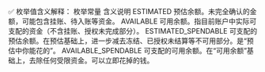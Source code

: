 

✅ 枚举值含义解释：
枚举常量	含义说明
ESTIMATED	预估余额。未完全确认的金额，可能包含挂账、待入账等资金。
AVAILABLE	可用余额。指目前账户中实际可支配的资金（不含挂账、授权未完成部分）。
ESTIMATED_SPENDABLE	可支配的预估余额。在预估基础上，进一步减去冻结、已授权未结算等不可用部分。是“预估中你能花的”。
AVAILABLE_SPENDABLE	可支配的可用余额。在“可用余额”基础上，去除任何受限资金。可以立即花掉的钱。
